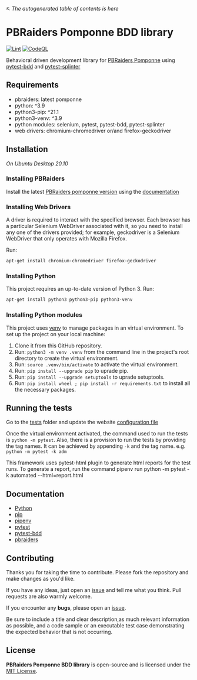 ↖ _The autogenerated table of contents is here_


# PBRaiders Pomponne BDD library

[![Lint](https://github.com/pbraiders/pomponne-test-bdd/actions/workflows/python-package.yml/badge.svg?branch=main)](https://github.com/pbraiders/pomponne-test-bdd/actions/workflows/python-package.yml)
[![CodeQL](https://github.com/pbraiders/pomponne-test-bdd/actions/workflows/codeql-analysis.yml/badge.svg?branch=main)](https://github.com/pbraiders/pomponne-test-bdd/actions/workflows/codeql-analysis.yml)

Behavioral driven development library for [PBRaiders Pomponne](https://github.com/pbraiders/pomponne) using [pytest-bdd](https://github.com/pytest-dev/pytest-bdd) and [pytest-splinter](https://github.com/pytest-dev/pytest-splinter)

## Requirements

- pbraiders: latest pomponne
- python: ^3.9
- python3-pip: ^21.1
- python3-venv: ^3.9
- python modules: selenium, pytest, pytest-bdd, pytest-splinter
- web drivers: chromium-chromedriver or/and firefox-geckodriver

## Installation

*On Ubuntu Desktop 20.10*

### Installing PBRaiders

Install the latest [PBRaiders pomponne version](https://github.com/pbraiders/pomponne) using the [documentation](https://github.com/pbraiders/pomponne/blob/master/doc/install/install.fr_FR.md)

### Installing Web Drivers

A driver is required to interact with the specified browser. Each browser has a particular
Selenium WebDriver associated with it, so you need to install any one of the drivers
provided; for example, geckodriver is a Selenium WebDriver that only operates with
Mozilla Firefox.

Run:

```bash
apt-get install chromium-chromedriver firefox-geckodriver
```

### Installing Python

This project requires an up-to-date version of Python 3. Run:

```bash
apt-get install python3 python3-pip python3-venv
```

### Installing Python modules

This project uses [venv](https://docs.python.org/3.8/tutorial/venv.html) to manage packages in an virtual environment.
To set up the project on your local machine:

1. Clone it from this GitHub repository.
2. Run: `python3 -m venv .venv` from the command line in the project's root directory to create the virtual environment.
3. Run: `source .venv/bin/activate` to activate the virtual environment.
4. Run: `pip install --upgrade pip` to uprade pip.
5. Run: `pip install --upgrade setuptools` to uprade setuptools.
6. Run: `pip install wheel ; pip install -r requirements.txt` to install all the necessary packages.

## Running the tests

Go to the [tests](tests) folder and update the website [configuration file](tests/config.json)

Once the virtual environment activated, the command used to run the tests is `python -m pytest`.
Also, there is a provision to run the tests by providing the tag names.
It can be achieved by appending `-k` and the tag name. e.g. `python -m pytest -k adm`

This framework uses pytest-html plugin to generate html reports for the test runs.
To generate a report, run the command pipenv run python -m pytest -k automated --html=report.html

## Documentation

- [Python](https://docs.python.org/3.9/)
- [pip](https://pip.pypa.io/en/stable/)
- [pipenv](https://pipenv.pypa.io/en/latest/install/#installing-pipenv)
- [pytest](https://docs.pytest.org/en/stable/contents.html)
- [pytest-bdd](https://pytest-bdd.readthedocs.io/en/stable/)
- [pbraiders](https://github.com/pbraiders/pomponne/blob/master/doc/install/install.fr_FR.md)

## Contributing

Thanks you for taking the time to contribute. Please fork the repository and make changes as you'd like.

If you have any ideas, just open an [issue](https://github.com/pbraiders/pomponne-test-bdd/issues) and tell me what you think. Pull requests are also warmly welcome.

If you encounter any **bugs**, please open an [issue](https://github.com/pbraiders/pomponne-test-bdd/issues).

Be sure to include a title and clear description,as much relevant information as possible, and a code sample or an executable test case demonstrating the expected behavior that is not occurring.

## License

**PBRaiders Pomponne BDD library** is open-source and is licensed under the [MIT License](https://github.com/pbraiders/pomponne-test-bdd/blob/master/LICENSE).
